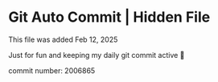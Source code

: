 # Git Auto Commit | Hidden File

This file was added Feb 12, 2025

Just for fun and keeping my daily git commit active 🤪

commit number: 2006865
